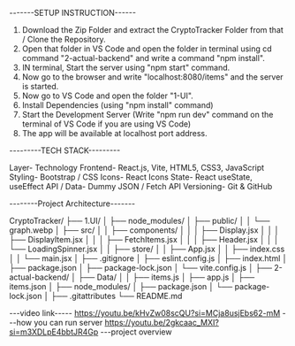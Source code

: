 -------SETUP INSTRUCTION------


1. Download the Zip Folder and extract the CryptoTracker Folder from that / Clone the Repository.
2. Open that folder in VS Code and open the folder in terminal using cd command "2-actual-backend" and write a command "npm install".
3. IN terminal, Start the server using "npm start" command.
4. Now go to the browser and write "localhost:8080/items" and the server is started.
5. Now go to VS Code and open the folder "1-UI".
6. Install Dependencies (using "npm install" command)
7. Start the Development Server (Write "npm run dev" command on the terminal of VS Code if you are using VS Code)
8. The app will be available at localhost port address.


---------TECH STACK---------

Layer-	Technology
Frontend-	React.js, Vite, HTML5, CSS3, JavaScript
Styling-	Bootstrap / CSS
Icons-	React Icons
State-	React useState, useEffect
API / Data-	Dummy JSON / Fetch API
Versioning-	Git & GitHub


--------Project Architecture-------

CryptoTracker/
├── 1.UI/
│   ├── node_modules/
│   ├── public/
│   │   └── graph.webp
│   ├── src/
│   │   ├── components/
│   │   │   ├── Display.jsx
│   │   │   ├── DisplayItem.jsx
│   │   │   ├── FetchItems.jsx
│   │   │   ├── Header.jsx
│   │   │   └── LoadingSpinner.jsx
│   │   ├── store/
│   │   ├── App.jsx
│   │   ├── index.css
│   │   └── main.jsx
│   ├── .gitignore
│   ├── eslint.config.js
│   ├── index.html
│   ├── package.json
│   ├── package-lock.json
│   └── vite.config.js
│
├── 2-actual-backend/
│   ├── Data/
│   │   ├── items.js
│   ├── app.js
│   ├── items.json
│   ├── node_modules/
│   ├── package.json
│   └── package-lock.json
│
├── .gitattributes
└── README.md



  ---video link-----
  https://youtu.be/kHvZw08scQU?si=MCja8usjEbs62-mM   ---how you can run server
  https://youtu.be/2gkcaac_MXI?si=m3XDLpE4bbtJR4Gp     ---project overview

